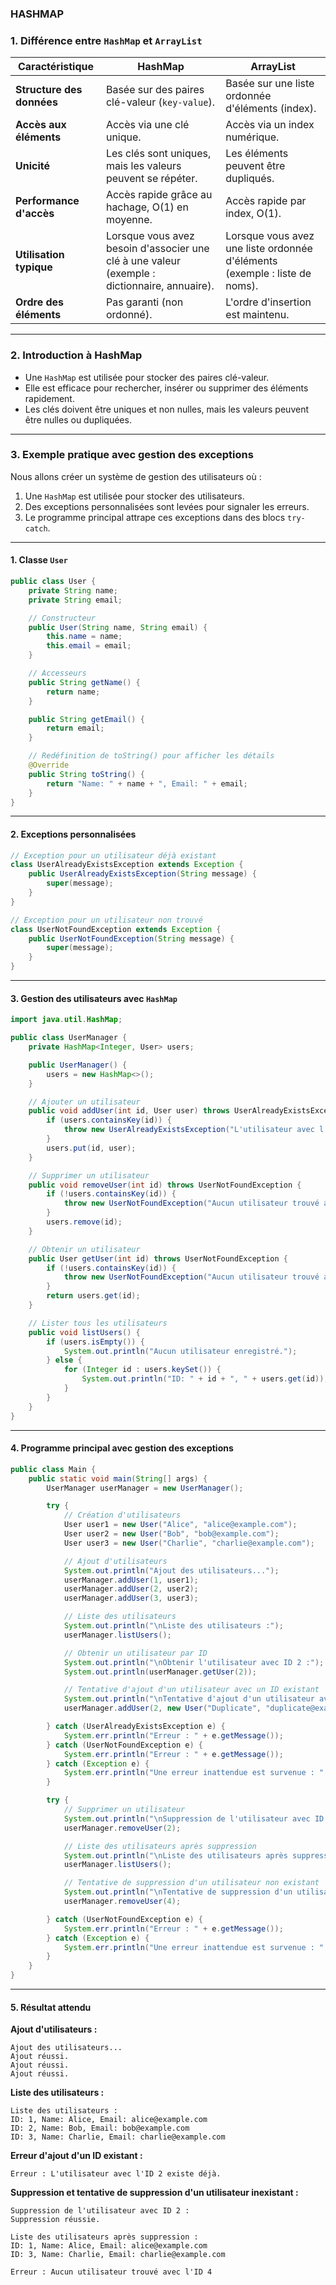 ### HASHMAP

### **1. Différence entre `HashMap` et `ArrayList`**

| **Caractéristique**     | **HashMap**                                           | **ArrayList**                                        |
|--------------------------|------------------------------------------------------|-----------------------------------------------------|
| **Structure des données** | Basée sur des paires clé-valeur (`key-value`).        | Basée sur une liste ordonnée d'éléments (index).    |
| **Accès aux éléments**    | Accès via une clé unique.                            | Accès via un index numérique.                      |
| **Unicité**              | Les clés sont uniques, mais les valeurs peuvent se répéter. | Les éléments peuvent être dupliqués.               |
| **Performance d'accès**   | Accès rapide grâce au hachage, O(1) en moyenne.      | Accès rapide par index, O(1).                      |
| **Utilisation typique**   | Lorsque vous avez besoin d'associer une clé à une valeur (exemple : dictionnaire, annuaire). | Lorsque vous avez une liste ordonnée d'éléments (exemple : liste de noms). |
| **Ordre des éléments**    | Pas garanti (non ordonné).                           | L'ordre d'insertion est maintenu.                  |

---

### **2. Introduction à HashMap**
- Une `HashMap` est utilisée pour stocker des paires clé-valeur.
- Elle est efficace pour rechercher, insérer ou supprimer des éléments rapidement.
- Les clés doivent être uniques et non nulles, mais les valeurs peuvent être nulles ou dupliquées.

---

### **3. Exemple pratique avec gestion des exceptions**

Nous allons créer un système de gestion des utilisateurs où :
1. Une `HashMap` est utilisée pour stocker des utilisateurs.
2. Des exceptions personnalisées sont levées pour signaler les erreurs.
3. Le programme principal attrape ces exceptions dans des blocs `try-catch`.

---

#### **1. Classe `User`**

```java
public class User {
    private String name;
    private String email;

    // Constructeur
    public User(String name, String email) {
        this.name = name;
        this.email = email;
    }

    // Accesseurs
    public String getName() {
        return name;
    }

    public String getEmail() {
        return email;
    }

    // Redéfinition de toString() pour afficher les détails
    @Override
    public String toString() {
        return "Name: " + name + ", Email: " + email;
    }
}
```

---

#### **2. Exceptions personnalisées**

```java
// Exception pour un utilisateur déjà existant
class UserAlreadyExistsException extends Exception {
    public UserAlreadyExistsException(String message) {
        super(message);
    }
}

// Exception pour un utilisateur non trouvé
class UserNotFoundException extends Exception {
    public UserNotFoundException(String message) {
        super(message);
    }
}
```

---

#### **3. Gestion des utilisateurs avec `HashMap`**

```java
import java.util.HashMap;

public class UserManager {
    private HashMap<Integer, User> users;

    public UserManager() {
        users = new HashMap<>();
    }

    // Ajouter un utilisateur
    public void addUser(int id, User user) throws UserAlreadyExistsException {
        if (users.containsKey(id)) {
            throw new UserAlreadyExistsException("L'utilisateur avec l'ID " + id + " existe déjà.");
        }
        users.put(id, user);
    }

    // Supprimer un utilisateur
    public void removeUser(int id) throws UserNotFoundException {
        if (!users.containsKey(id)) {
            throw new UserNotFoundException("Aucun utilisateur trouvé avec l'ID " + id);
        }
        users.remove(id);
    }

    // Obtenir un utilisateur
    public User getUser(int id) throws UserNotFoundException {
        if (!users.containsKey(id)) {
            throw new UserNotFoundException("Aucun utilisateur trouvé avec l'ID " + id);
        }
        return users.get(id);
    }

    // Lister tous les utilisateurs
    public void listUsers() {
        if (users.isEmpty()) {
            System.out.println("Aucun utilisateur enregistré.");
        } else {
            for (Integer id : users.keySet()) {
                System.out.println("ID: " + id + ", " + users.get(id));
            }
        }
    }
}
```

---

#### **4. Programme principal avec gestion des exceptions**

```java
public class Main {
    public static void main(String[] args) {
        UserManager userManager = new UserManager();

        try {
            // Création d'utilisateurs
            User user1 = new User("Alice", "alice@example.com");
            User user2 = new User("Bob", "bob@example.com");
            User user3 = new User("Charlie", "charlie@example.com");

            // Ajout d'utilisateurs
            System.out.println("Ajout des utilisateurs...");
            userManager.addUser(1, user1);
            userManager.addUser(2, user2);
            userManager.addUser(3, user3);

            // Liste des utilisateurs
            System.out.println("\nListe des utilisateurs :");
            userManager.listUsers();

            // Obtenir un utilisateur par ID
            System.out.println("\nObtenir l'utilisateur avec ID 2 :");
            System.out.println(userManager.getUser(2));

            // Tentative d'ajout d'un utilisateur avec un ID existant
            System.out.println("\nTentative d'ajout d'un utilisateur avec un ID déjà existant :");
            userManager.addUser(2, new User("Duplicate", "duplicate@example.com"));

        } catch (UserAlreadyExistsException e) {
            System.err.println("Erreur : " + e.getMessage());
        } catch (UserNotFoundException e) {
            System.err.println("Erreur : " + e.getMessage());
        } catch (Exception e) {
            System.err.println("Une erreur inattendue est survenue : " + e.getMessage());
        }

        try {
            // Supprimer un utilisateur
            System.out.println("\nSuppression de l'utilisateur avec ID 2 :");
            userManager.removeUser(2);

            // Liste des utilisateurs après suppression
            System.out.println("\nListe des utilisateurs après suppression :");
            userManager.listUsers();

            // Tentative de suppression d'un utilisateur non existant
            System.out.println("\nTentative de suppression d'un utilisateur inexistant :");
            userManager.removeUser(4);

        } catch (UserNotFoundException e) {
            System.err.println("Erreur : " + e.getMessage());
        } catch (Exception e) {
            System.err.println("Une erreur inattendue est survenue : " + e.getMessage());
        }
    }
}
```

---

#### **5. Résultat attendu**

**Ajout d'utilisateurs :**
```
Ajout des utilisateurs...
Ajout réussi.
Ajout réussi.
Ajout réussi.
```

**Liste des utilisateurs :**
```
Liste des utilisateurs :
ID: 1, Name: Alice, Email: alice@example.com
ID: 2, Name: Bob, Email: bob@example.com
ID: 3, Name: Charlie, Email: charlie@example.com
```

**Erreur d'ajout d'un ID existant :**
```
Erreur : L'utilisateur avec l'ID 2 existe déjà.
```

**Suppression et tentative de suppression d'un utilisateur inexistant :**
```
Suppression de l'utilisateur avec ID 2 :
Suppression réussie.

Liste des utilisateurs après suppression :
ID: 1, Name: Alice, Email: alice@example.com
ID: 3, Name: Charlie, Email: charlie@example.com

Erreur : Aucun utilisateur trouvé avec l'ID 4
```


